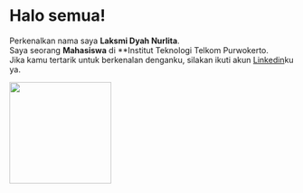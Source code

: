 # Halo semua! 
Perkenalkan nama saya **Laksmi Dyah Nurlita**.\
Saya seorang **Mahasiswa** di **Institut Teknologi Telkom Purwokerto.\
Jika kamu tertarik untuk berkenalan denganku, silakan ikuti akun [Linkedin](https://www.linkedin.com/in/laksmi-dyah-46b648237)ku ya.
 
<p align="left">
<a href="https://github.com/Laksmi29">
  <img height="180em" src="https://github-readme-stats-eight-theta.vercel.app/api?username=Laksmi29&show_icons=true&theme=algolia&include_all_commits=true&count_private=true"/>
</a>
</p>
